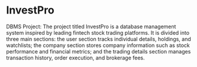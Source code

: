 # InvestPro
DBMS Project: 
The project titled InvestPro is a database management system inspired by leading fintech stock trading platforms. It is divided into three main sections: the user section tracks individual details, holdings, and watchlists; the company section stores company information such as stock performance and financial metrics; and the trading details section manages transaction history, order execution, and brokerage fees.
